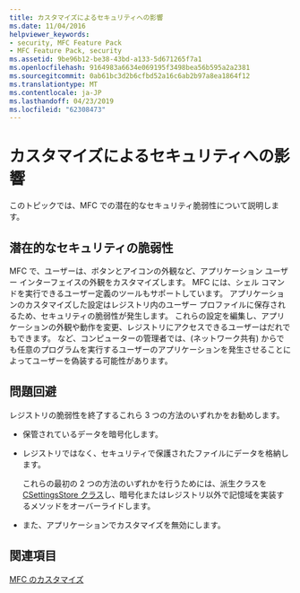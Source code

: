 ```yaml
---
title: カスタマイズによるセキュリティへの影響
ms.date: 11/04/2016
helpviewer_keywords:
- security, MFC Feature Pack
- MFC Feature Pack, security
ms.assetid: 9be96b12-be38-43bd-a133-5d671265f7a1
ms.openlocfilehash: 9164983a6634e069195f3498bea56b595a2a2381
ms.sourcegitcommit: 0ab61bc3d2b6cfbd52a16c6ab2b97a8ea1864f12
ms.translationtype: MT
ms.contentlocale: ja-JP
ms.lasthandoff: 04/23/2019
ms.locfileid: "62308473"
---
```

# <a name="security-implications-of-customization"></a>カスタマイズによるセキュリティへの影響

このトピックでは、MFC での潜在的なセキュリティ脆弱性について説明します。

## <a name="potential-security-weakness"></a>潜在的なセキュリティの脆弱性

MFC で、ユーザーは、ボタンとアイコンの外観など、アプリケーション ユーザー インターフェイスの外観をカスタマイズします。 MFC には、シェル コマンドを実行できるユーザー定義のツールもサポートしています。 アプリケーションのカスタマイズした設定はレジストリ内のユーザー プロファイルに保存されるため、セキュリティの脆弱性が発生します。 これらの設定を編集し、アプリケーションの外観や動作を変更、レジストリにアクセスできるユーザーはだれでもできます。 など、コンピューターの管理者では、(ネットワーク共有) からでも任意のプログラムを実行するユーザーのアプリケーションを発生させることによってユーザーを偽装する可能性があります。

## <a name="workarounds"></a>問題回避

レジストリの脆弱性を終了するこれら 3 つの方法のいずれかをお勧めします。

- 保管されているデータを暗号化します。

- レジストリではなく、セキュリティで保護されたファイルにデータを格納します。

   これらの最初の 2 つの方法のいずれかを行うためには、派生クラスを[CSettingsStore クラス](../mfc/reference/csettingsstore-class.md)し、暗号化またはレジストリ以外で記憶域を実装するメソッドをオーバーライドします。

- また、アプリケーションでカスタマイズを無効にします。

## <a name="see-also"></a>関連項目

[MFC のカスタマイズ](../mfc/customization-for-mfc.md)
